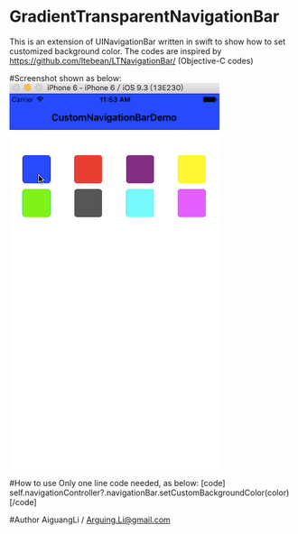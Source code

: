 # GradientTransparentNavigationBar
This is an extension of UINavigationBar written in swift to show how to set customized background color. The codes are inspired by https://github.com/ltebean/LTNavigationBar/ (Objective-C codes)


#Screenshot shown as below:
![demo gif](https://github.com/AiguangLi/CustomNavigationBarBackground/blob/master/screenshot.gif "Demo Gif")

#How to use
Only one line code needed, as below:
[code] self.navigationController?.navigationBar.setCustomBackgroundColor(color) [/code]

#Author
AiguangLi / Arguing.Li@gmail.com


